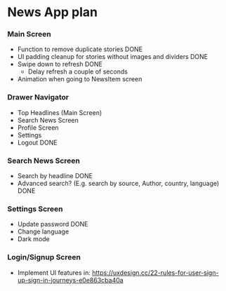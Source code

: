 # News App plan

### Main Screen

- Function to remove duplicate stories DONE
- UI padding cleanup for stories without images and dividers DONE
- Swipe down to refresh DONE
  - Delay refresh a couple of seconds
- Animation when going to NewsItem screen

### Drawer Navigator

- Top Headlines (Main Screen)
- Search News Screen
- Profile Screen
- Settings
- Logout DONE

### Search News Screen

- Search by headline DONE
- Advanced search? (E.g. search by source, Author, country, language) DONE

### Settings Screen

- Update password DONE
- Change language
- Dark mode

### Login/Signup Screen

- Implement UI features in: https://uxdesign.cc/22-rules-for-user-sign-up-sign-in-journeys-e0e863cba40a
